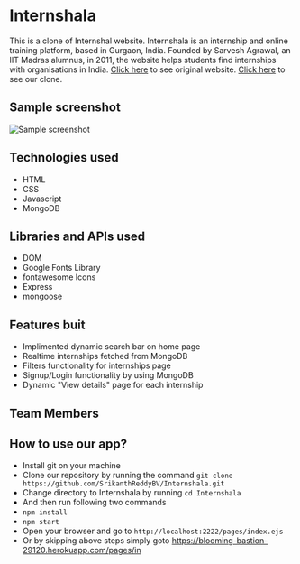 # Internshala

This is a clone of Internshal website. Internshala is an internship and online training platform, based in Gurgaon, India. Founded by Sarvesh Agrawal, an IIT Madras alumnus, in 2011, the website helps students find internships with organisations in India. [Click here](https://internshala.com/) to see original website.
[Click here](https://blooming-bastion-29120.herokuapp.com/pages/index.ejs) to see our clone.

## Sample screenshot

![Sample screenshot](/src/public/images/screenshot.png "Home page screenshot")

## Technologies used

- HTML
- CSS
- Javascript
- MongoDB

## Libraries and APIs used

- DOM
- Google Fonts Library
- fontawesome Icons
- Express
- mongoose

## Features buit

- Implimented dynamic search bar on home page
- Realtime internships fetched from MongoDB
- Filters functionality for internships page
- Signup/Login functionality by using MongoDB
- Dynamic "View details" page for each internship

## Team Members

<!-- - [Vishal Kumar Sinha](https://github.com/Vishal062)
- [Badvel Venkata Srikanth Reddy](https://github.com/SrikanthReddyBV)
- [Krishna Kumar Keshri](https://github.com/KrishnaKumarKeshri96)
- [Sarvesh Kumar Sharma](https://github.com/SARVESHSHARMA-SKS) -->

## How to use our app?
- Install git on your machine
- Clone our repository by running the command ``` git clone https://github.com/SrikanthReddyBV/Internshala.git ```
- Change directory to Internshala by running ``` cd Internshala ```
- And then run following two commands
- ``` npm install ```
- ``` npm start ```
- Open your browser and go to  ``` http://localhost:2222/pages/index.ejs ```
- Or by skipping above steps
  simply goto https://blooming-bastion-29120.herokuapp.com/pages/in
